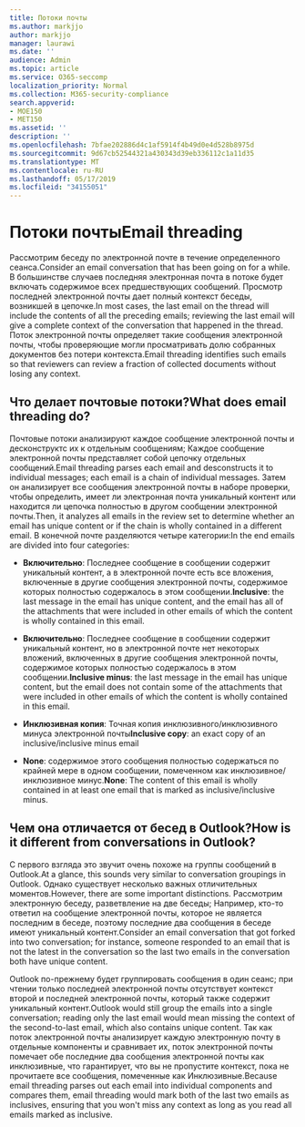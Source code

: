 ```yaml
---
title: Потоки почты
ms.author: markjjo
author: markjjo
manager: laurawi
ms.date: ''
audience: Admin
ms.topic: article
ms.service: O365-seccomp
localization_priority: Normal
ms.collection: M365-security-compliance
search.appverid:
- MOE150
- MET150
ms.assetid: ''
description: ''
ms.openlocfilehash: 7bfae202886d4c1af5914f4b49d0e4d528b8975d
ms.sourcegitcommit: 9d67cb52544321a430343d39eb336112c1a11d35
ms.translationtype: MT
ms.contentlocale: ru-RU
ms.lasthandoff: 05/17/2019
ms.locfileid: "34155051"
---
```

# <a name="email-threading"></a><span data-ttu-id="54614-102">Потоки почты</span><span class="sxs-lookup"><span data-stu-id="54614-102">Email threading</span></span>

<span data-ttu-id="54614-103">Рассмотрим беседу по электронной почте в течение определенного сеанса.</span><span class="sxs-lookup"><span data-stu-id="54614-103">Consider an email conversation that has been going on for a while.</span></span> <span data-ttu-id="54614-104">В большинстве случаев последняя электронная почта в потоке будет включать содержимое всех предшествующих сообщений. Просмотр последней электронной почты дает полный контекст беседы, возникшей в цепочке.</span><span class="sxs-lookup"><span data-stu-id="54614-104">In most cases, the last email on the thread will include the contents of all the preceding emails; reviewing the last email will give a complete context of the conversation that happened in the thread.</span></span> <span data-ttu-id="54614-105">Поток электронной почты определяет такие сообщения электронной почты, чтобы проверяющие могли просматривать долю собранных документов без потери контекста.</span><span class="sxs-lookup"><span data-stu-id="54614-105">Email threading identifies such emails so that reviewers can review a fraction of collected documents without losing any context.</span></span>

## <a name="what-does-email-threading-do"></a><span data-ttu-id="54614-106">Что делает почтовые потоки?</span><span class="sxs-lookup"><span data-stu-id="54614-106">What does email threading do?</span></span>

<span data-ttu-id="54614-107">Почтовые потоки анализируют каждое сообщение электронной почты и десконструктс их к отдельным сообщениям; Каждое сообщение электронной почты представляет собой цепочку отдельных сообщений.</span><span class="sxs-lookup"><span data-stu-id="54614-107">Email threading parses each email and desconstructs it to individual messages; each email is a chain of individual messages.</span></span> <span data-ttu-id="54614-108">Затем он анализирует все сообщения электронной почты в наборе проверки, чтобы определить, имеет ли электронная почта уникальный контент или находится ли цепочка полностью в другом сообщении электронной почты.</span><span class="sxs-lookup"><span data-stu-id="54614-108">Then, it analyzes all emails in the review set to determine whether an email has unique content or if the chain is wholly contained in a different email.</span></span> <span data-ttu-id="54614-109">В конечной почте разделяются четыре категории:</span><span class="sxs-lookup"><span data-stu-id="54614-109">In the end emails are divided into four categories:</span></span>

- <span data-ttu-id="54614-110">**Включительно**: Последнее сообщение в сообщении содержит уникальный контент, а в электронной почте есть все вложения, включенные в другие сообщения электронной почты, содержимое которых полностью содержалось в этом сообщении.</span><span class="sxs-lookup"><span data-stu-id="54614-110">**Inclusive**: the last message in the email has unique content, and the email has all of the attachments that were included in other emails of which the content is wholly contained in this email.</span></span>


- <span data-ttu-id="54614-111">**Включительно**: Последнее сообщение в сообщении содержит уникальный контент, но в электронной почте нет некоторых вложений, включенных в другие сообщения электронной почты, содержимое которых полностью содержалось в этом сообщении.</span><span class="sxs-lookup"><span data-stu-id="54614-111">**Inclusive minus**: the last message in the email has unique content, but the email does not contain some of the attachments that were included in other emails of which the content is wholly contained in this email.</span></span>

- <span data-ttu-id="54614-112">**Инклюзивная копия**: Точная копия инклюзивного/инклюзивного минуса электронной почты</span><span class="sxs-lookup"><span data-stu-id="54614-112">**Inclusive copy**: an exact copy of an inclusive/inclusive minus email</span></span>

- <span data-ttu-id="54614-113">**None**: содержимое этого сообщения полностью содержаться по крайней мере в одном сообщении, помеченном как инклюзивное/инклюзивное минус.</span><span class="sxs-lookup"><span data-stu-id="54614-113">**None**: The content of this email is wholly contained in at least one email that is marked as inclusive/inclusive minus.</span></span>

## <a name="how-is-it-different-from-conversations-in-outlook"></a><span data-ttu-id="54614-114">Чем она отличается от бесед в Outlook?</span><span class="sxs-lookup"><span data-stu-id="54614-114">How is it different from conversations in Outlook?</span></span>
<span data-ttu-id="54614-115">С первого взгляда это звучит очень похоже на группы сообщений в Outlook.</span><span class="sxs-lookup"><span data-stu-id="54614-115">At a glance, this sounds very similar to conversation groupings in Outlook.</span></span> <span data-ttu-id="54614-116">Однако существует несколько важных отличительных моментов.</span><span class="sxs-lookup"><span data-stu-id="54614-116">However, there are some important distinctions.</span></span> <span data-ttu-id="54614-117">Рассмотрим электронную беседу, разветвление на две беседы; Например, кто-то ответил на сообщение электронной почты, которое не является последним в беседе, поэтому последние два сообщения в беседе имеют уникальный контент.</span><span class="sxs-lookup"><span data-stu-id="54614-117">Consider an email conversation that got forked into two conversation; for instance, someone responded to an email that is not the latest in the conversation so the last two emails in the conversation both have unique content.</span></span>

<span data-ttu-id="54614-118">Outlook по-прежнему будет группировать сообщения в один сеанс; при чтении только последней электронной почты отсутствует контекст второй и последней электронной почты, который также содержит уникальный контент.</span><span class="sxs-lookup"><span data-stu-id="54614-118">Outlook would still group the emails into a single conversation; reading only the last email would mean missing the context of the second-to-last email, which also contains unique content.</span></span> <span data-ttu-id="54614-119">Так как поток электронной почты анализирует каждую электронную почту в отдельные компоненты и сравнивает их, поток электронной почты помечает обе последние два сообщения электронной почты как инклюзивные, что гарантирует, что вы не пропустите контекст, пока не прочитаете все сообщения, помеченные как Инклюзивные.</span><span class="sxs-lookup"><span data-stu-id="54614-119">Because email threading parses out each email into individual components and compares them, email threading would mark both of the last two emails as inclusives, ensuring that you won't miss any context as long as you read all emails marked as inclusive.</span></span>